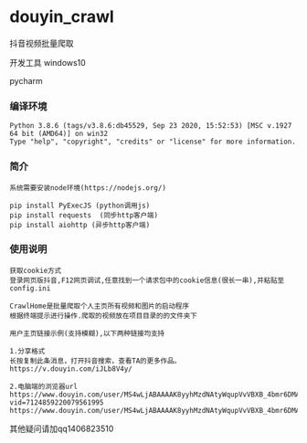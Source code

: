 # douyin_crawl
抖音视频批量爬取

开发工具
windows10

pycharm

### 编译环境
```text
Python 3.8.6 (tags/v3.8.6:db45529, Sep 23 2020, 15:52:53) [MSC v.1927 64 bit (AMD64)] on win32
Type "help", "copyright", "credits" or "license" for more information.
```


### 简介
```text
系统需要安装node环境(https://nodejs.org/)

pip install PyExecJS (python调用js)
pip install requests  (同步http客户端)
pip install aiohttp (异步http客户端)

```

### 使用说明

```text
获取cookie方式
登录网页版抖音,F12网页调试,任意找到一个请求包中的cookie信息(很长一串),并粘贴至config.ini
```

```text
CrawlHome是批量爬取个人主页所有视频和图片的启动程序
根据终端提示进行操作.爬取的视频放在项目目录的的文件夹下
```

```text
用户主页链接示例(支持模糊),以下两种链接均支持

1.分享格式
长按复制此条消息，打开抖音搜索，查看TA的更多作品。 https://v.douyin.com/iJLb8V4y/

2.电脑端的浏览器url
https://www.douyin.com/user/MS4wLjABAAAAK8yyhMzdNAtyWqupVvVBXB_4bmr6DMAZ0zpGn91qlJU?vid=7124859220079561995
https://www.douyin.com/user/MS4wLjABAAAAK8yyhMzdNAtyWqupVvVBXB_4bmr6DMAZ0zpGn91qlJU
```

其他疑问请加qq1406823510
